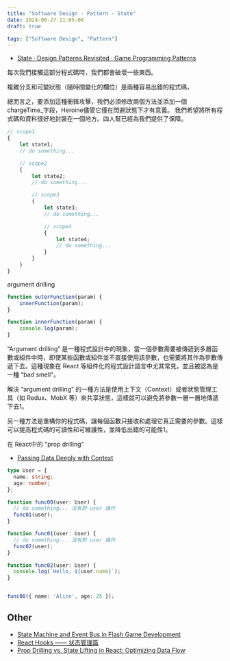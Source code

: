 ```yaml
---
title: "Software Design - Pattern - State"
date: 2024-06-27 21:05:00
draft: true

tags: ["Software Design", "Pattern"]
---
```


- [State · Design Patterns Revisited · Game Programming Patterns](https://gameprogrammingpatterns.com/state.html)




每次我們接觸這部分程式碼時，我們都會破壞一些東西。

複雜分支和可變狀態（隨時間變化的欄位）是兩種容易出錯的程式碼，

總而言之，要添加這種衝鋒攻擊，我們必須修改兩個方法並添加一個 chargeTime_字段，Heroine儘管它僅在閃避狀態下才有意義。
我們希望將所有程式碼和資料很好地封裝在一個地方。四人幫已經為我們提供了保障。




```ts
// scope1
{
    let state1;
    // do something...

    // scope2
    {
        let state2;
        // do something...

        // scope3
        {
            let state3;
            // do something...

            // scope4
            {
                let state4;
                // do something...
            }
        }
    }
}
```

argument drilling
```js
function outerFunction(param) {
    innerFunction(param);
}

function innerFunction(param) {
    console.log(param);
}
```

“Argument drilling” 是一種程式設計中的現象，當一個參數需要被傳遞到多層函數或組件中時，即使某些函數或組件並不直接使用該參數，也需要將其作為參數傳遞下去。這種現象在 React 等組件化的程式設計語言中尤其常見，並且被認為是一種 “bad smell”。

解決 “argument drilling” 的一種方法是使用上下文（Context）或者狀態管理工具（如 Redux、MobX 等）來共享狀態，這樣就可以避免將參數一層一層地傳遞下去1。

另一種方法是重構你的程式碼，讓每個函數只接收和處理它真正需要的參數。這樣可以提高程式碼的可讀性和可維護性，並降低出錯的可能性1。

在 React中的 "prop drilling"
- [Passing Data Deeply with Context](https://react.dev/learn/passing-data-deeply-with-context)


```ts
type User = {
  name: string;
  age: number;
};

function func00(user: User) {
  // do something... 沒有對 user 操作
  func01(user);
}

function func01(user: User) {
  // do something... 沒有對 user 操作
  func02(user);
}

function func02(user: User) {
  console.log(`Hello, ${user.name}`);
}


func00({ name: 'Alice', age: 25 });
```

## Other
- [State Machine and Event Bus in Flash Game Development](https://ingramchen.io/blog/2011/04/state-machine-and-event-bus-in-flash-game-development.html)
- [React Hooks —— 状态管理篇](https://juejin.cn/post/7170521701162156046)
- [Prop Drilling vs. State Lifting in React: Optimizing Data Flow](https://www.linkedin.com/pulse/prop-drilling-vs-state-lifting-react-optimizing-data-flow-thakur-y8qie/)
